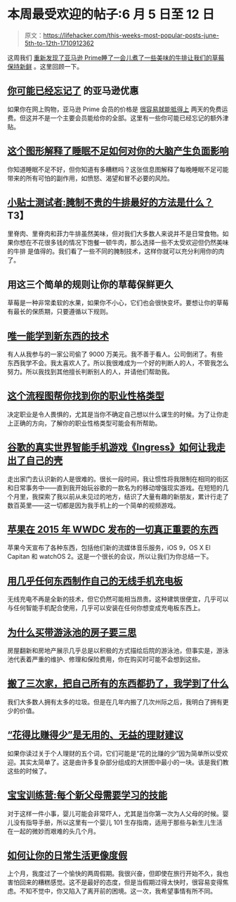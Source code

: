 # 本周最受欢迎的帖子:6 月 5 日至 12 日

> 原文：<https://lifehacker.com/this-weeks-most-popular-posts-june-5th-to-12th-1710912362>

这周我们 [重新发现了亚马逊 Prime](https://lifehacker.com/the-awesome-amazon-prime-benefits-you-may-have-forgotte-1710058681)[睡了一会儿](https://lifehacker.com/this-graphic-explains-how-lack-of-sleep-can-negatively-1709486028)[煮了一些美味的牛排](https://lifehacker.com/tip-tester-what-s-the-best-way-to-marinate-inexpensive-1710500510)[让我们的草莓保持新鲜](https://lifehacker.com/keep-your-strawberries-fresh-longer-with-these-three-si-1709899633) 。这里回顾一下。



## [你可能已经忘记了](http://lifehacker.com/the-awesome-amazon-prime-benefits-you-may-have-forgotte-1710058681) 的亚马逊优惠

如果你在网上购物，亚马逊 Prime 会员的价格是 [很容易就能抵得上](http://lifehacker.com/is-amazon-prime-worth-it-1038496234#_ga=1.256446411.1125888042.1416611403) 两天的免费运费。但这并不是一个主要会员能给你的全部。这里有一些你可能已经忘记的额外津贴。

## [这个图形解释了睡眠不足如何对你的大脑产生负面影响](http://lifehacker.com/this-graphic-explains-how-lack-of-sleep-can-negatively-1709486028)

你知道睡眠不足不好，但你知道有多糟糕吗？这张信息图解释了每晚睡眠不足可能带来的所有可怕的副作用，如愤怒、渴望和冒不必要的风险。

## [小贴士测试者:腌制不贵的牛排最好的方法是什么？](http://skillet.lifehacker.com/tip-tester-what-s-the-best-way-to-marinate-inexpensive-1710500510)T3】

里脊肉、里脊肉和菲力牛排虽然美味，但对我们大多数人来说并不是日常食物。如果你想在不花很多钱的情况下饱餐一顿牛肉，那么选择一些不太受欢迎但仍然美味的牛排 是值得的。我们看了一些不同的腌制技术，这样你就可以充分利用你的肉了。

## 用这三个简单的规则让你的草莓保鲜更久

草莓是一种非常柔软的水果，如果你不小心，它们也会很快变坏。要想让你的草莓有最长的保质期，只要遵循以下规则。

## [唯一能学到新东西的技术](http://lifehacker.com/the-only-technique-to-learn-something-new-1709323497#_ga=1.88221659.1125888042.1416611403)

有人从我参与的一家公司偷了 9000 万美元。我不善于看人。公司倒闭了。有些东西我学不会。我太喜欢人了。所以我很难成为一个好的判断人的人，不管我怎么努力。所以我找到其他擅长判断别人的人，并请他们帮助我。

## [这个流程图帮你找到你的职业性格类型](http://lifehacker.com/this-flowchart-helps-you-find-your-career-personality-t-1708911601)

决定职业是令人畏惧的，尤其是当你不确定自己想以什么谋生的时候。为了让你走上正确的方向，了解你的职业性格类型可能会有所帮助。

## [谷歌的真实世界智能手机游戏《Ingress》如何让我走出了自己的壳](http://lifehacker.com/how-ingress-googles-real-world-smartphone-game-got-me-1710320867)

走出家门去认识新的人是很难的。很长一段时间，我让惯性将我限制在相同的街区和日常事务中——直到我开始玩谷歌的一款名为的移动增强现实游戏。在短短的几个月里，我探索了我以前从未见过的地方，结识了大量有趣的新朋友，累计行走了数百英里——这一切都是因为我手机上的一个简单的视频游戏。

## [苹果在 2015 年 WWDC 发布的一切真正重要的东西](http://lifehacker.com/everything-apple-announced-at-wwdc-2015-that-actually-m-1709861705)

苹果今天宣布了各种东西，包括他们新的流媒体音乐服务，iOS 9，OS X El Capitan 和 watchOS 2。这是一个很长的会议，所以让我们为你总结一下。

## [用几乎任何东西制作自己的无线手机充电板](http://lifehacker.com/make-your-own-wireless-phone-charging-pad-out-of-almost-1709482879)

无线充电不再是全新的技术，但它仍然可能相当昂贵。这种建筑很便宜，几乎可以与任何智能手机配合使用，几乎可以安装在任何你想变成充电板东西上。

## [为什么买带游泳池的房子要三思](http://lifehacker.com/why-you-should-think-twice-about-buying-a-home-with-a-s-1708314656)

房屋翻新和房地产展示几乎总是以积极的方式描绘后院的游泳池，但事实是，游泳池代表着严重的维护、修理和保险费用，你在购买时可能不会想到这些。

## [搬了三次家，把自己所有的东西都扔了，我学到了什么](http://lifehacker.com/what-ive-learned-from-moving-three-times-and-trashing-e-1710510176)

我们大多数人拥有太多的垃圾。但是在几年内搬了几次州际之后，我明白了拥有更少的价值。

## [“花得比赚得少”是无用的、无益的理财建议](http://lifehacker.com/spend-less-than-you-earn-is-useless-unhelpful-financ-1710042416)

如果你读过关于个人理财的五个词，它们可能是“花的比赚的少”因为简单所以受欢迎。其实太简单了。这是由许多复杂部分组成的大拼图中最小的一块。该是我们教这些的时候了。

## [宝宝训练营:每个新父母需要学习的技能](http://lifehacker.com/baby-boot-camp-the-skills-every-new-parent-needs-to-le-1709234325)

对于这样一件小事，婴儿可能会非常吓人，尤其是当你第一次为人父母的时候。婴儿没有指导手册，所以这里有一个婴儿 101 生存指南，适用于那些与新生儿生活在一起的微妙而艰难的头几个月。

## [如何让你的日常生活更像度假](http://lifehacker.com/how-to-make-your-everyday-life-feel-more-like-vacation-1710511933)

上个月，我度过了一个愉快的两周假期。我很兴奋，但即使在旅行开始不久，我也害怕回来的糟糕感觉。这不是最好的态度，但是当假期过得太快时，很容易变得焦虑。不知不觉中，你又陷入了离开前的困境。这一次，我希望事情有所不同。